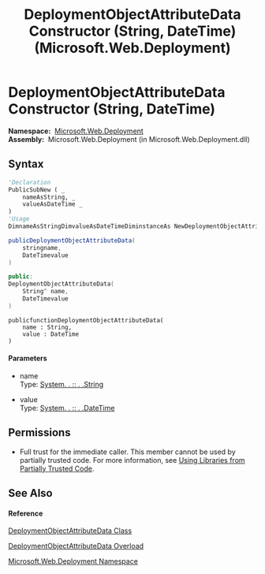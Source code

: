 ﻿---
title: DeploymentObjectAttributeData Constructor (String, DateTime) (Microsoft.Web.Deployment)
TOCTitle: DeploymentObjectAttributeData Constructor (String, DateTime)
ms:assetid: M:Microsoft.Web.Deployment.DeploymentObjectAttributeData.#ctor(System.String,System.DateTime)
ms:mtpsurl: https://msdn.microsoft.com/en-us/library/microsoft.web.deployment.deploymentobjectattributedata.deploymentobjectattributedata(v=VS.90)
ms:contentKeyID: 22754023
ms.date: 05/02/2012
mtps_version: v=VS.90
dev_langs:
- vb
- csharp
- c++
- jscript
api_location:
- Microsoft.Web.Deployment.dll
api_name:
- Microsoft.Web.Deployment.DeploymentObjectAttributeData..ctor
api_type:
- Managed
topic_type:
- apiref
- kbSyntax
product_family_name: VS
ROBOTS: INDEX,FOLLOW
---

# DeploymentObjectAttributeData Constructor (String, DateTime)

**Namespace:**  [Microsoft.Web.Deployment](microsoft-web-deployment-namespace.md)  
**Assembly:**  Microsoft.Web.Deployment (in Microsoft.Web.Deployment.dll)

## Syntax

``` vb
'Declaration
PublicSubNew ( _
    nameAsString, _
    valueAsDateTime _
)
'Usage
DimnameAsStringDimvalueAsDateTimeDiminstanceAs NewDeploymentObjectAttributeData(name, value)
```

``` csharp
publicDeploymentObjectAttributeData(
    stringname,
    DateTimevalue
)
```

``` c++
public:
DeploymentObjectAttributeData(
    String^ name, 
    DateTimevalue
)
```

``` jscript
publicfunctionDeploymentObjectAttributeData(
    name : String, 
    value : DateTime
)
```

#### Parameters

  - name  
    Type: [System. . :: . .String](https://msdn.microsoft.com/en-us/library/s1wwdcbf\(v=vs.90\))  

<!-- end list -->

  - value  
    Type: [System. . :: . .DateTime](https://msdn.microsoft.com/en-us/library/03ybds8y\(v=vs.90\))  

## Permissions

  - Full trust for the immediate caller. This member cannot be used by partially trusted code. For more information, see [Using Libraries from Partially Trusted Code](https://msdn.microsoft.com/en-us/library/8skskf63\(v=vs.90\)).

## See Also

#### Reference

[DeploymentObjectAttributeData Class](deploymentobjectattributedata-class-microsoft-web-deployment.md)

[DeploymentObjectAttributeData Overload](deploymentobjectattributedata-constructor-microsoft-web-deployment.md)

[Microsoft.Web.Deployment Namespace](microsoft-web-deployment-namespace.md)

